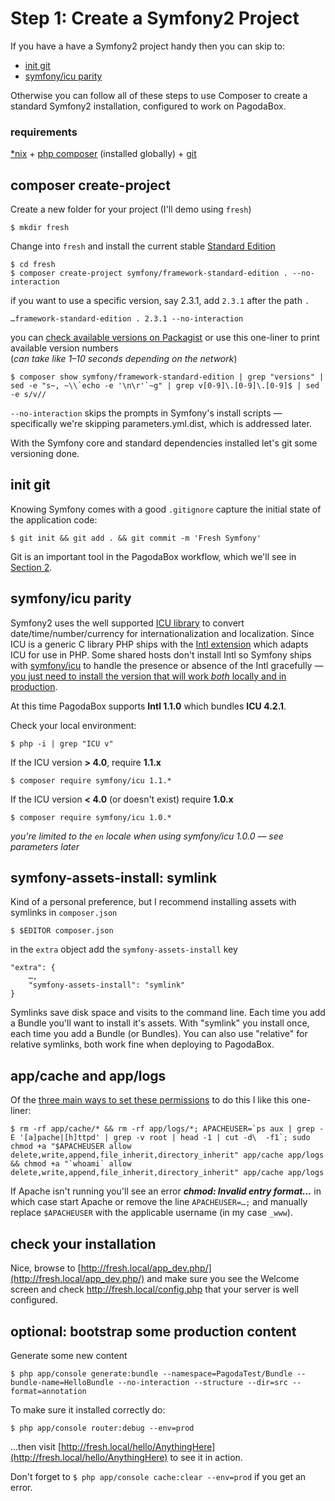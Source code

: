 Step 1: Create a Symfony2 Project
==========================

If you have a have a Symfony2 project handy then you can skip to:

- [init git](#init-git)
- [symfony/icu parity](#symfonyicu-parity)

Otherwise you can follow all of these steps to use Composer to create a standard Symfony2 installation, configured to work on PagodaBox.

### requirements

[*nix](http://en.wikipedia.org/wiki/Unix-like) + [php composer](http://getcomposer.org/) (installed globally) + [git](http://git-scm.com/)

## composer create-project

Create a new folder for your project (I'll demo using `fresh`)

```
$ mkdir fresh
```

Change into `fresh` and install the current stable [Standard Edition](https://github.com/symfony/symfony-standard)

```
$ cd fresh
$ composer create-project symfony/framework-standard-edition . --no-interaction
```

if you want to use a specific version, say 2.3.1, add `2.3.1` after the path `.`

```
…framework-standard-edition . 2.3.1 --no-interaction
```

you can [check available versions on Packagist](https://packagist.org/packages/symfony/framework-standard-edition) or use this one-liner to print available version numbers<br/>(*can take like 1–10 seconds depending on the network*)

```
$ composer show symfony/framework-standard-edition | grep "versions" | sed -e "s~, ~\\`echo -e '\n\r'`~g" | grep v[0-9]\.[0-9]\.[0-9]$ | sed -e s/v//
```

`--no-interaction` skips the prompts in Symfony's install scripts — specifically we're skipping parameters.yml.dist, which is addressed later.

With the Symfony core and standard dependencies installed let's git some versioning done.

## init git

Knowing Symfony comes with a good `.gitignore` capture the initial state of the application code:

```
$ git init && git add . && git commit -m 'Fresh Symfony'
```
Git is an important tool in the PagodaBox workflow, which we'll see in [Section 2](2.%20Open%20PagodaBox.md).

## symfony/icu parity

Symfony2 uses the well supported [ICU library](http://site.icu-project.org/) to convert date/time/number/currency for internationalization and localization. Since ICU is a generic C library PHP ships with the [Intl extension](http://www.php.net/manual/en/intro.intl.php) which adapts ICU for use in PHP. Some shared hosts don't install Intl so Symfony ships with [symfony/icu](https://packagist.org/packages/symfony/icu) to handle the presence or absence of the Intl gracefully — [you just need to install the  version that will work *both* locally and in production](http://symfony.com/doc/current/components/intl.html).

At this time PagodaBox supports **Intl 1.1.0** which bundles **ICU 4.2.1**.

Check your local environment:

```
$ php -i | grep "ICU v"
```

If the ICU version **> 4.0**, require **1.1.x**

```
$ composer require symfony/icu 1.1.*
```
If the ICU version **< 4.0** (or doesn't exist) require **1.0.x**

```
$ composer require symfony/icu 1.0.*
```
*you're limited to the `en` locale when using symfony/icu 1.0.0 — see parameters later*


## symfony-assets-install: symlink

Kind of a personal preference, but I recommend installing assets with symlinks in `composer.json`

```
$ $EDITOR composer.json
```
in the `extra` object add the `symfony-assets-install` key

```
"extra": {
	…,
	"symfony-assets-install": "symlink"
}
```
Symlinks save disk space and visits to the command line. Each time you add a Bundle you'll want to install it's assets. With "symlink" you install once, each time you add a Bundle (or Bundles). You can also use "relative" for relative symlinks, both work fine when deploying to PagodaBox.

## app/cache and app/logs

Of the <a href="http://symfony.com/doc/master/book/installation.html#configuration-and-setup" target="_new">three main ways to set these permissions</a> to do this I like this one-liner:

```
$ rm -rf app/cache/* && rm -rf app/logs/*; APACHEUSER=`ps aux | grep -E '[a]pache|[h]ttpd' | grep -v root | head -1 | cut -d\  -f1`; sudo chmod +a "$APACHEUSER allow delete,write,append,file_inherit,directory_inherit" app/cache app/logs && chmod +a "`whoami` allow delete,write,append,file_inherit,directory_inherit" app/cache app/logs
```
If Apache isn't running you'll see an error ***chmod: Invalid entry format…*** in which case start Apache or remove the line `APACHEUSER=…;` and manually replace `$APACHEUSER` with the applicable username (in my case `_www`).

## check your installation

Nice, browse to [http://fresh.local/app_dev.php/](http://fresh.local/app_dev.php/) and make sure you see the Welcome screen and check <a href="http://fresh.local/config.php" target="_new">http://fresh.local/config.php</a> that your server is well configured.

## optional: bootstrap some production content

Generate some new content

```
$ php app/console generate:bundle --namespace=PagodaTest/Bundle --bundle-name=HelloBundle --no-interaction --structure --dir=src --format=annotation
```
To make sure it installed correctly do:

```
$ php app/console router:debug --env=prod
```

…then visit [http://fresh.local/hello/AnythingHere](http://fresh.local/hello/AnythingHere) to see it in action.

Don't forget to `$ php app/console cache:clear --env=prod` if you get an error.